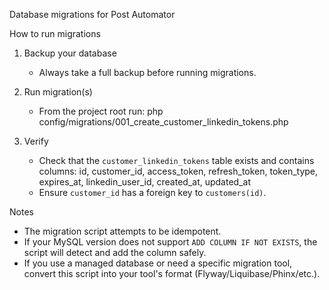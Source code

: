 Database migrations for Post Automator

How to run migrations

1. Backup your database
   - Always take a full backup before running migrations.

2. Run migration(s)
   - From the project root run:
     php config/migrations/001_create_customer_linkedin_tokens.php

3. Verify
   - Check that the `customer_linkedin_tokens` table exists and contains columns:
     id, customer_id, access_token, refresh_token, token_type, expires_at, linkedin_user_id, created_at, updated_at
   - Ensure `customer_id` has a foreign key to `customers(id)`.

Notes
- The migration script attempts to be idempotent.
- If your MySQL version does not support `ADD COLUMN IF NOT EXISTS`, the script will detect and add the column safely.
- If you use a managed database or need a specific migration tool, convert this script into your tool's format (Flyway/Liquibase/Phinx/etc.).
